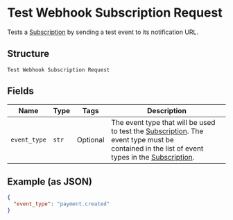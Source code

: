 
# Test Webhook Subscription Request

Tests a [Subscription](../../doc/models/webhook-subscription.md) by sending a test event to its notification URL.

## Structure

`Test Webhook Subscription Request`

## Fields

| Name | Type | Tags | Description |
|  --- | --- | --- | --- |
| `event_type` | `str` | Optional | The event type that will be used to test the [Subscription](entity:WebhookSubscription). The event type must be<br>contained in the list of event types in the [Subscription](entity:WebhookSubscription). |

## Example (as JSON)

```json
{
  "event_type": "payment.created"
}
```

